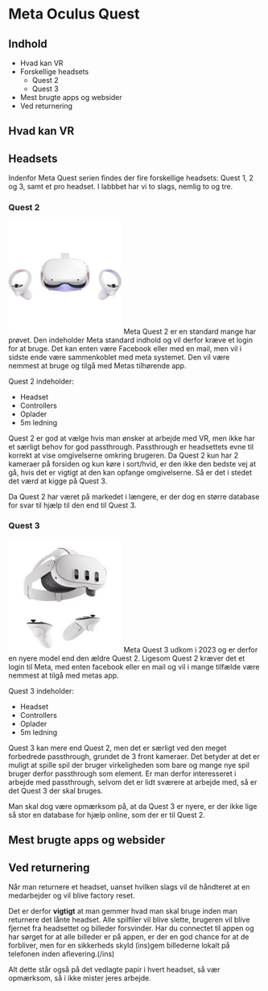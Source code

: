# Meta Oculus Quest
## Indhold
* Hvad kan VR
* Forskellige headsets
    * Quest 2
    * Quest 3
* Mest brugte apps og websider
* Ved returnering
 

## Hvad kan VR

## Headsets
Indenfor Meta Quest serien findes der fire forskellige headsets: Quest 1, 2 og 3, samt et pro headset. I labbbet har vi to slags, nemlig to og tre.
### Quest 2
<td  width="50%"><img src="Quests/Pictures/Quest2.jpg" alt="Quest 2"/></td>
Meta Quest 2 er en standard mange har prøvet. Den indeholder Meta standard indhold og vil derfor kræve et login for at bruge. Det kan enten være Facebook eller med en mail, men vil i sidste ende være sammenkoblet med meta systemet. Den vil være nemmest at bruge og tilgå med Metas tilhørende app.

Quest 2 indeholder:
* Headset
* Controllers
* Oplader
* 5m ledning 

Quest 2 er god at vælge hvis man ønsker at arbejde med VR, men ikke har et særligt behov for god passthrough. Passthrough er headsettets evne til korrekt at vise omgivelserne omkring brugeren. Da Quest 2 kun har 2 kameraer på forsiden og kun køre i sort/hvid, er den ikke den bedste vej at gå, hvis det er vigtigt at den kan opfange omgivelserne. Så er det i stedet det værd at kigge på Quest 3.

Da Quest 2 har været på markedet i længere, er der dog en større database for svar til hjælp til den end til Quest 3.

### Quest 3
<td  width="50%"><img src="PICTURE VR/quest3.jpg" alt="Quest 3"/></td>
Meta Quest 3 udkom i 2023 og er derfor en nyere model end den ældre Quest 2. Ligesom Quest 2 kræver det et login til Meta, med enten facebook eller en mail og vil i mange tilfælde være nemmest at tilgå med metas app.

Quest 3 indeholder: 
* Headset
* Controllers
* Oplader
* 5m ledning 

Quest 3 kan mere end Quest 2, men det er særligt ved den meget forbedrede passthrough, grundet de 3 front kameraer. Det betyder at det er muligt at spille spil der bruger virkeligheden som bare og mange nye spil bruger derfor passthrough som element. Er man derfor interesseret i arbejde med passthrough, selvom det er lidt sværere at arbejde med, så er det Quest 3 der skal bruges. 

Man skal dog være opmærksom på, at da Quest 3 er nyere, er der ikke lige så stor en database for hjælp online, som der er til Quest 2. 

## Mest brugte apps og websider

## Ved returnering
Når man returnere et headset, uanset hvilken slags vil de håndteret at en medarbejder og vil blive factory reset. 

Det er derfor **vigtigt** at man gemmer hvad man skal bruge inden man returnere det lånte headset. 
Alle spilfiler vil blive slette, brugeren vil blive fjernet fra headsettet og billeder forsvinder.
Har du connectet til appen og har sørget for at alle billeder er på appen, er der en god chance for at de forbliver, men for en sikkerheds skyld (ins)gem billederne lokalt på telefonen inden aflevering.(/ins)

Alt dette står også på det vedlagte papir i hvert headset, så vær opmærksom, så i ikke mister jeres arbejde. 
